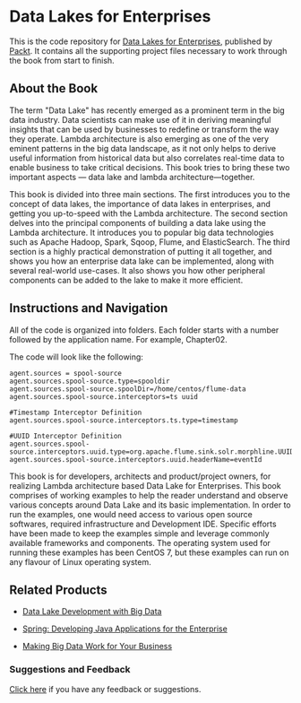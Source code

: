 # Data Lakes for Enterprises
This is the code repository for [Data Lakes for Enterprises](https://www.packtpub.com/big-data-and-business-intelligence/data-lakes-enterprises?utm_source=github&utm_medium=repository&utm_campaign=9781787281349), published by [Packt](https://www.packtpub.com/?utm_source=github). It contains all the supporting project files necessary to work through the book from start to finish.
## About the Book
The term "Data Lake" has recently emerged as a prominent term in the big data industry. Data scientists can make use of it in deriving meaningful insights that can be used by businesses to redefine or transform the way they operate. Lambda architecture is also emerging as one of the very eminent patterns in the big data landscape, as it not only helps to derive useful information from historical data but also correlates real-time data to enable business to take critical decisions. This book tries to bring these two important aspects — data lake and lambda architecture—together.

This book is divided into three main sections. The first introduces you to the concept of data lakes, the importance of data lakes in enterprises, and getting you up-to-speed with the Lambda architecture. The second section delves into the principal components of building a data lake using the Lambda architecture. It introduces you to popular big data technologies such as Apache Hadoop, Spark, Sqoop, Flume, and ElasticSearch. The third section is a highly practical demonstration of putting it all together, and shows you how an enterprise data lake can be implemented, along with several real-world use-cases. It also shows you how other peripheral components can be added to the lake to make it more efficient.


## Instructions and Navigation
All of the code is organized into folders. Each folder starts with a number followed by the application name. For example, Chapter02.



The code will look like the following:
```
agent.sources = spool-source
agent.sources.spool-source.type=spooldir
agent.sources.spool-source.spoolDir=/home/centos/flume-data
agent.sources.spool-source.interceptors=ts uuid

#Timestamp Interceptor Definition
agent.sources.spool-source.interceptors.ts.type=timestamp

#UUID Interceptor Definition
agent.sources.spool-source.interceptors.uuid.type=org.apache.flume.sink.solr.morphline.UUIDInterceptor$Builder
agent.sources.spool-source.interceptors.uuid.headerName=eventId
```

This book is for developers, architects and product/project owners, for realizing Lambda architecture based Data Lake for Enterprises. This book comprises of working examples to help the reader understand and observe various concepts around Data Lake and its basic implementation. In order to run the examples, one would need access to various open source softwares, required infrastructure and Development IDE. Specific efforts have been made to keep the examples simple and leverage commonly available frameworks and components. The operating system used for running these examples has been CentOS 7, but these examples can run on any flavour of Linux operating system.

## Related Products
* [Data Lake Development with Big Data](https://www.packtpub.com/big-data-and-business-intelligence/data-lake-development-big-data?utm_source=github&utm_medium=repository&utm_campaign=9781785888083)

* [Spring: Developing Java Applications for the Enterprise](https://www.packtpub.com/web-development/spring-developing-java-applications-enterprise?utm_source=github&utm_medium=repository&utm_campaign=9781787127555)

* [Making Big Data Work for Your Business](https://www.packtpub.com/business/making-big-data-work-your-business?utm_source=github&utm_medium=repository&utm_campaign=9781783000982)

### Suggestions and Feedback
[Click here](https://docs.google.com/forms/d/e/1FAIpQLSe5qwunkGf6PUvzPirPDtuy1Du5Rlzew23UBp2S-P3wB-GcwQ/viewform) if you have any feedback or suggestions.

